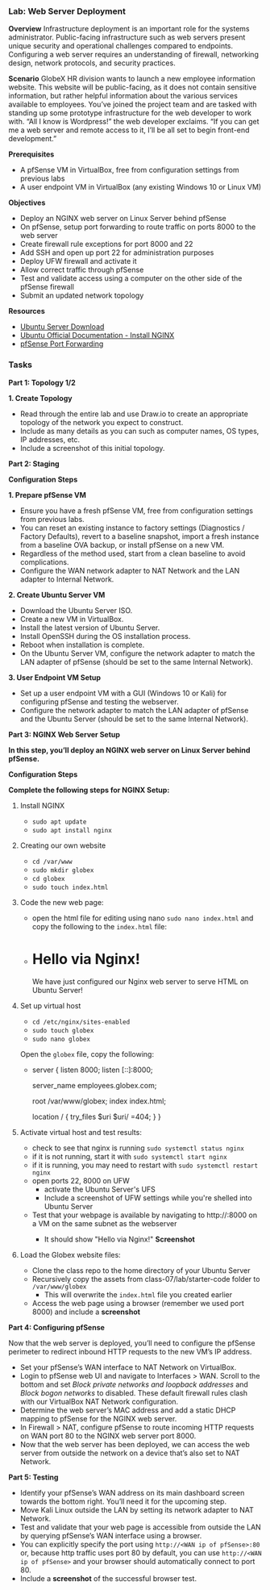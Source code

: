 ### Lab: Web Server Deployment

**Overview**
Infrastructure deployment is an important role for the systems administrator. Public-facing infrastructure such as web servers present unique security and operational challenges compared to endpoints. Configuring a web server requires an understanding of firewall, networking design, network protocols, and security practices.

**Scenario**
GlobeX HR division wants to launch a new employee information website. This website will be public-facing, as it does not contain sensitive information, but rather helpful information about the various services available to employees. You’ve joined the project team and are tasked with standing up some prototype infrastructure for the web developer to work with. “All I know is Wordpress!” the web developer exclaims. “If you can get me a web server and remote access to it, I’ll be all set to begin front-end development.”

**Prerequisites**
- A pfSense VM in VirtualBox, free from configuration settings from previous labs
- A user endpoint VM in VirtualBox (any existing Windows 10 or Linux VM)

**Objectives**
- Deploy an NGINX web server on Linux Server behind pfSense
- On pfSense, setup port forwarding to route traffic on ports 8000 to the web server
- Create firewall rule exceptions for port 8000 and 22
- Add SSH and open up port 22 for administration purposes
- Deploy UFW firewall and activate it
- Allow correct traffic through pfSense
- Test and validate access using a computer on the other side of the pfSense firewall
- Submit an updated network topology

**Resources**
- [Ubuntu Server Download](https://ubuntu.com/download/server)
- [Ubuntu Official Documentation - Install NGINX](https://ubuntu.com/tutorials/install-and-configure-nginx#1-overview)
- [pfSense Port Forwarding](https://docs.netgate.com/pfsense/en/latest/nat/port-forwards.html)

### Tasks

**Part 1: Topology 1/2**

**1. Create Topology**
   - Read through the entire lab and use Draw.io to create an appropriate topology of the network you expect to construct.
   - Include as many details as you can such as computer names, OS types, IP addresses, etc.
   - Include a screenshot of this initial topology.

**Part 2: Staging**

**Configuration Steps**

**1. Prepare pfSense VM**
   - Ensure you have a fresh pfSense VM, free from configuration settings from previous labs.
   - You can reset an existing instance to factory settings (Diagnostics / Factory Defaults), revert to a baseline snapshot, import a fresh instance from a baseline OVA backup, or install pfSense on a new VM.
   - Regardless of the method used, start from a clean baseline to avoid complications.
   - Configure the WAN network adapter to NAT Network and the LAN adapter to Internal Network.

**2. Create Ubuntu Server VM**
   - Download the Ubuntu Server ISO.
   - Create a new VM in VirtualBox.
   - Install the latest version of Ubuntu Server.
   - Install OpenSSH during the OS installation process.
   - Reboot when installation is complete.
   - On the Ubuntu Server VM, configure the network adapter to match the LAN adapter of pfSense (should be set to the same Internal Network).

**3. User Endpoint VM Setup**
   - Set up a user endpoint VM with a GUI (Windows 10 or Kali) for configuring pfSense and testing the webserver.
   - Configure the network adapter to match the LAN adapter of pfSense and the Ubuntu Server (should be set to the same Internal Network).

**Part 3: NGINX Web Server Setup**

**In this step, you’ll deploy an NGINX web server on Linux Server behind pfSense.**

**Configuration Steps**

**Complete the following steps for NGINX Setup:**

1. Install NGINX
   - `sudo apt update`
    - `sudo apt install nginx`

2. Creating our own website
   - `cd /var/www`
   - `sudo mkdir globex`
   - `cd globex`
   - `sudo touch index.html`

3. Code the new web page:
   - open the html file for editing using nano `sudo nano index.html` and copy the following to the `index.html` file:
   - <!doctype html>
     <html>
     <head>
      <meta charset="utf-8">
      <title>Hello via Nginx!</title>
     </head>
     <body>
      <h1>Hello via Nginx!</h1>
      <p>We have just configured our Nginx web server to serve HTML on Ubuntu Server!</p>
     </body>
     </html>

4. Set up virtual host
   - `cd /etc/nginx/sites-enabled`
   - `sudo touch globex`
   - `sudo nano globex`

   Open the `globex` file, copy the following:
   -  server {
         listen 8000;
         listen [::]:8000;

         server_name employees.globex.com;

         root /var/www/globex;
         index index.html;

         location / {
            try_files $uri $uri/ =404;
         }
      }

5. Activate virtual host and test results:
   - check to see that nginx is running `sudo systemctl status nginx`
   - if it is not running, start it with `sudo systemctl start nginx`
   - if it is running, you may need to restart with `sudo systemctl restart nginx`
   - open ports 22, 8000 on UFW
     - activate the Ubuntu Server's UFS
     - Include a screenshot of UFW settings while you're shelled into Ubuntu Server
   - Test that your webpage is available by navigating to http://<ip of NGINXserver>:8000 on a VM on the same subnet as the webserver
     - It should show "Hello via Nginx!"
     **Screenshot**

6. Load the Globex website files:
   - Clone the class repo to the home directory of your Ubuntu Server
   - Recursively copy the assets from class-07/lab/starter-code folder to `/var/www/globex`
     - This will overwrite the `index.html` file you created earlier
   - Access the web page using a browser (remember we used port 8000) and include a **screenshot**

**Part 4: Configuring pfSense**

Now that the web server is deployed, you’ll need to configure the pfSense perimeter to redirect inbound HTTP requests to the new VM’s IP address.

- Set your pfSense’s WAN interface to NAT Network on VirtualBox.
- Login to pfSense web UI and navigate to Interfaces > WAN. Scroll to the bottom and set *Block private networks and loopback addresses* and *Block bogon networks* to disabled. These default firewall rules clash with our VirtualBox NAT Network configuration.
- Determine the web server’s MAC address and add a static DHCP mapping to pfSense for the NGINX web server.
- In Firewall > NAT, configure pfSense to route incoming HTTP requests on WAN port 80 to the NGINX web server port 8000.
- Now that the web server has been deployed, we can access the web server from outside the network on a device that’s also set to NAT Network.

**Part 5: Testing**

- Identify your pfSense’s WAN address on its main dashboard screen towards the bottom right. You’ll need it for the upcoming step.
- Move Kali Linux outside the LAN by setting its network adapter to NAT Network.
- Test and validate that your web page is accessible from outside the LAN by querying pfSense’s WAN interface using a browser.
- You can explicitly specify the port using `http://<WAN ip of pfSense>:80` or, because http traffic uses port 80 by default, you can use `http://<WAN ip of pfSense>` and your browser should automatically connect to port 80.
- Include a **screenshot** of the successful browser test.

